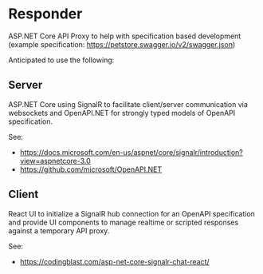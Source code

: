 # Responder
ASP.NET Core API Proxy to help with specification based development (example specification: https://petstore.swagger.io/v2/swagger.json)

Anticipated to use the following:

## Server
ASP.NET Core using SignalR to facilitate client/server communication via websockets and OpenAPI.NET for strongly typed models of OpenAPI specification.

See:
* https://docs.microsoft.com/en-us/aspnet/core/signalr/introduction?view=aspnetcore-3.0
* https://github.com/microsoft/OpenAPI.NET

## Client
React UI to initialize a SignalR hub connection for an OpenAPI specification and provide UI components to manage realtime or scripted responses against a temporary API proxy.

See:
* https://codingblast.com/asp-net-core-signalr-chat-react/

